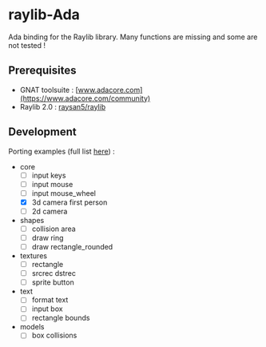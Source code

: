 # raylib-Ada

Ada binding for the Raylib library.
Many functions are missing and some are not tested !

## Prerequisites

- GNAT toolsuite : [www.adacore.com](https://www.adacore.com/community)
- Raylib 2.0 : [raysan5/raylib](https://github.com/raysan5/raylib)

## Development

Porting examples (full list [here](https://www.raylib.com/examples.html)) :

- core
  - [ ] input keys
  - [ ] input mouse
  - [ ] input mouse_wheel
  - [x] 3d camera first person
  - [ ] 2d camera
- shapes
  - [ ] collision area
  - [ ] draw ring
  - [ ] draw rectangle_rounded
- textures
  - [ ] rectangle
  - [ ] srcrec dstrec
  - [ ] sprite button
- text
  - [ ] format text
  - [ ] input box
  - [ ] rectangle bounds
- models
  - [ ] box collisions
